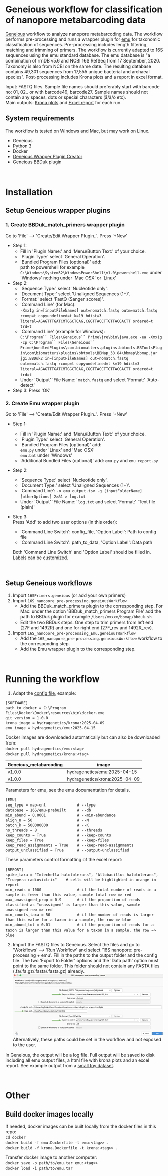 # Geneious workflow for classification of nanopore metabarcoding data

[Geneious](https://www.geneious.com) workflow to analyze nanopore metabarcoding data. The workflow performs pre-processing and runs a wrapper plugin for [emu](https://github.com/treangenlab/emu) for taxonomic classification of sequences. Pre-processing includes length filtering, matching and trimming of primers. The workflow is currently adapted to 16S sequences using the emu standard database. The emu database is "a combination of rrnDB v5.6 and NCBI 16S RefSeq from 17 September, 2020. Taxonomy is also from NCBI on the same date. The resulting database contains 49,301 sequences from 17,555 unique bacterial and archaeal species". Post-processing includes Krona plots and a report in excel format.

Input: FASTQ files. Sample file names should preferably start with barcode no: 01, 02.. or with barcode49, barcode27. Sample names should not contain any spaces, dots or special characters (å/ä/ö etc).  
Main outputs: [Krona plots](data/test_report/krona.html) and [Excel report](data/test_report/emu.xlsx) for each run.

## System requirements
The workflow is tested on Windows and Mac, but may work on Linux.
- Geneious
- Python 3
- Docker
- [Geneious Wrapper Plugin Creator](https://www.geneious.com/api-developers/)
- Geneious BBDuk plugin

&nbsp;
&nbsp;

# Installation

## Setup Geneious wrapper plugins

### 1. Create BBDuk_match_primers wrapper plugin 
Go to 'File' --> 'Create/Edit Wrapper Plugin..'. Press '+New'
- Step 1: 
	- Fill in 'Plugin Name:' and 'Menu/Button Text:' of your choice. 
	- 'Plugin Type:' select 'General Operation'.
	- 'Bundled Program Files (optional)' add:  
		path to powershell for example `C:\Windows\System32\WindowsPowerShell\v1.0\powershell.exe` under 'Windows'
		nothing under 'Mac OSX' or 'Linux'   
- Step 2: 
	- 'Sequence Type:' select 'Nucleotide only'.
	- 'Document Type:' select 'Unaligned Sequences (1+)'.
	- 'Format:' select 'FastQ (Sanger scores)'.
	- 'Command Line' (for Mac):  
		`-Xmx1g in=[inputFileNames] out=nomatch.fastq outm=match.fastq rcomp=t copyundefined=t k=19 hdist=3 literal=AGAGTTTGATCMTGGCTCAG,CGGTTACCTTGTTACGACTT ordered=t trd=t` 
	- 'Command Line' (example for Windows):  
	`C:\Program`` Files\Geneious`` Prime\jre\bin\java.exe -ea -Xmx1g -cp C:\Program`` Files\Geneious`` Prime\bundledPlugins\com.biomatters.plugins.bbtools.BBToolsPlugin\com\biomatters\plugins\bbtools\BBMap_38.84\bbmap\bbmap.jar jgi.BBDuk2 in=[inputFileNames] out=nomatch.fastq outm=match.fastq rcomp=t copyundefined=t k=19 hdist=3 literal=AGAGTTTGATCMTGGCTCAG,CGGTTACCTTGTTACGACTT ordered=t trd=t`
	- Under 'Output' 'File Name:' `match.fastq` and select 'Format:' 'Auto-detect' 
- Step 3:
	Press 'OK'

### 2. Create Emu wrapper plugin
Go to 'File' --> 'Create/Edit Wrapper Plugin..'. Press '+New'
- Step 1: 
	- Fill in 'Plugin Name:' and 'Menu/Button Text:' of your choice. 
	- 'Plugin Type:' select 'General Operation'. 
	- 'Bundled Program Files (optional)' add:  
		`emu.py` under 'Linux' and 'Mac OSX'  
		`emu.bat` under 'Windows'  
	- 'Additional Bundled Files (optional)' add:
	 `emu.py` and `emu_report.py`
- Step 2: 
	- 'Sequence Type:' select 'Nucleotide only'.
	- 'Document Type:' select 'Unaligned Sequences (1+)'.
	- 'Command Line':
		`-o emu_output.tsv -g [inputFolderName] [otherOptions] 2>&1 > log.txt`
	- Under 'Output' 'File Name:' `log.txt` and select 'Format:' 'Text file (plain)'
- Step 3:  
	Press 'Add' to add two user options (in this order):
	- 'Command Line Switch': config_file, 'Option Label': Path to config file 
	- 'Command Line Switch': path_to_data, 'Option Label': Data path  
 
	Both 'Command Line Switch' and 'Option Label' should be filled in. Labels can be customized.

&nbsp;

## Setup Geneious workflows
1. Import `16SPrimers.geneious` (or add your own primers)
2. Import `16S_nanopore_pre-processing.geneiousWorkflow`
	- Add the BBDuk_match_primers plugin to the corresponding step. For Mac: under the option 'BBDuk_match_primers Program File' add the path to BBDuk plugin for example `/Users/xxxxx/bbmap/bbduk.sh`
	- Edit the two BBDuk steps. One step to trim primers from left end (27F and 1492R) and one for right end (27F_rev and 1492R_rev).
3. Import `16S_nanopore_pre-processing_Emu.geneiousWorkflow`
	- Add the `16S_nanopore_pre-processing.geneiousWorkflow` workflow to the corresponding step.
	- Add the Emu wrapper plugin to the corresponding step.

&nbsp;
&nbsp;

# Running the workflow

1. Adapt the [config file](emu_wrapper/config.ini), example:

```
[SOFTWARE]
path_to_docker = C:\Program Files\Docker\Docker\resources\bin\docker.exe
git_version = 1.0.0
krona_image = hydragenetics/krona:2025-04-09
emu_image = hydragenetics/emu:2025-04-15
```
Docker images are downloaded automatically but can also be downloaded from:  
`docker pull hydragenetics/emu:<tag>`  
`docker pull hydragenetics/krona:<tag>`  

| Geneious_metabarcoding | image |
| -------- | ------- |
| v1.0.0 | hydragenetics/emu:2025-04-15 |
| v1.0.0 | hydragenetics/krona:2025-04-09 | 


Parameters for emu, see the emu documentation for details.
```
[EMU]
seq_type = map-ont				# --type
database = 16S/emu-prebuilt		# --db
min_abund = 0.0001				# --min-abundance
align_n = 50					# --N
batch_k = 500000000				# --K
no_threads = 8					# --threads
keep_counts = True				# --keep-counts
keep_files = True				# --keep-files
keep_read_assignments = True	# --keep-read-assignments
output_unclassified = True		# --output-unclassified
```
These parameters control formatting of the excel report:
```
[REPORT]
spike_taxa = "Imtechella halotolerans", "Allobacillus halotolerans", "Truepera radiovictrix"	# cells will be highlighted in orange in report
min_reads = 1000				# if the total number of reads in a sample is fewer than this value, sample total row => red
max_unassigned_prop = 0.9		# if the proportion of reads classified as "unassigned" is larger than this value, sample unassigned row => red
min_counts_taxa = 50			# if the number of reads is larger than this value for a taxon in a sample, the row => blue
min_abund_tot = 0.01			# if the proportion of reads for a taxon is larger than this value for a taxon in a sample, the row => blue
```

2. Import the FASTQ files to Geneious. Select the files and go to 'Workflows' --> 'Run Workflow' and select '16S nanopore: pre-processing + emu'.
Fill in the paths to the output folder and the config file. The two 'Export to Folder' options and the 'Data path' option must point to the same folder. This folder should not contain any FASTA files (.fa/.fa.gz/.fasta/.fasta.gz) already.   
![Options when starting the workflow](images/start_workflow.png?raw=true)  
Alternatively, these paths could be set in the workflow and not exposed to the user.

In Geneious, the output will be a log file. Full output will be saved to disk including all emu output files, a html file with krona plots and an excel report. See example output from a [small toy dataset](data/test_report).

 &nbsp;

 # Other

 ## Build docker images locally

If needed, docker images can be built locally from the docker files in this repo:  
`cd docker`  
`docker build -f emu.Dockerfile -t emu:<tag>> .`  
`docker build -f krona.Dockerfile -t krona:<tag>> .`

Transfer docker image to another computer:  
`docker save -o path/to/emu.tar emu:<tag>>`  
`docker load -i path/to/emu.tar` 